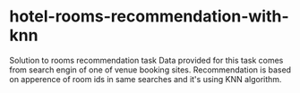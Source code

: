 # hotel-rooms-recommendation-with-knn
Solution to rooms recommendation task
Data provided for this task comes from search engin of one of venue booking sites. Recommendation is based on apperence of room ids in same searches and it's using KNN algorithm.
